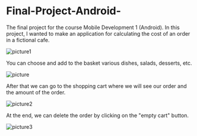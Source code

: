 # Final-Project-Android-
The final project for the course Mobile Development 1 (Android). In this project, I wanted to make an application for calculating the cost of an order in a fictional cafe.

![picture1](https://user-images.githubusercontent.com/82952061/145724165-69b2c978-ee44-4b8f-8c3c-0c9ef575199c.png)

You can choose and add to the basket various dishes, salads, desserts, etc.

![picture](https://user-images.githubusercontent.com/82952061/145724171-766200ea-ee2d-46ca-92e5-3b727c12c41d.png)

After that we can go to the shopping cart where we will see our order and the amount of the order.

![picture2](https://user-images.githubusercontent.com/82952061/145725068-30d75ec5-465b-40c7-a1e0-193006c74e24.png)

At the end, we can delete the order by clicking on the "empty cart" button.

![picture3](https://user-images.githubusercontent.com/82952061/145725195-2048051d-f9c1-4b39-917f-a23061c31e58.png)
